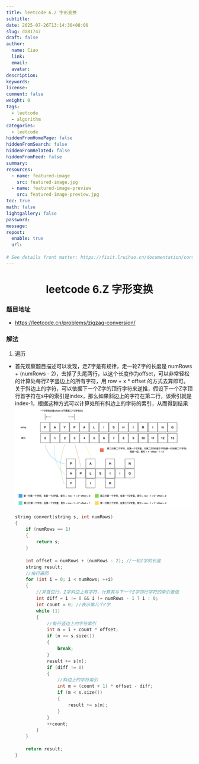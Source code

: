 ```yaml
---
title: leetcode 6.Z 字形变换
subtitle:
date: 2025-07-26T13:14:30+08:00
slug: da81747
draft: false
author:
  name: Ciao
  link:
  email:
  avatar:
description:
keywords:
license:
comment: false
weight: 0
tags:
  - leetcode
  - algorithm
categories:
  - leetcode
hiddenFromHomePage: false
hiddenFromSearch: false
hiddenFromRelated: false
hiddenFromFeed: false
summary:
resources:
  - name: featured-image
    src: featured-image.jpg
  - name: featured-image-preview
    src: featured-image-preview.jpg
toc: true
math: false
lightgallery: false
password:
message:
repost:
  enable: true
  url:

# See details front matter: https://fixit.lruihao.cn/documentation/content-management/introduction/#front-matter
---
```


<!--more-->

<h1 align="center">leetcode 6.Z 字形变换</h1>

### 题目地址
  * https://leetcode.cn/problems/zigzag-conversion/

### 解法
  1. 遍历
  * 首先观察题目描述可以发现，走Z字是有规律，走一轮Z字的长度是 numRows + (numRows - 2)，去掉了头尾两行，以这个长度作为offset，可以非常轻松的计算处每行Z字竖边上的所有字符，用 row + x * offset 的方式去算即可。关于斜边上的字符，可以依据下一个Z字的顶行字符来逆推，假设下一个Z字顶行首字符在s中的索引是index，那么如果斜边上的字符在第二行，该索引就是index-1，根据这种方式可以计算处所有斜边上的字符的索引，从而得到结果
    ![](./p1.png)
    ```C++
    string convert(string s, int numRows) 
    {
        if (numRows == 1)
        {
            return s;
        }
        
        int offset = numRows + (numRows - 2); //一轮Z字的长度
        string result;
        //按行遍历
        for (int i = 0; i < numRows; ++i)
        {
            //非首位行，Z字斜边上有字符，计算其与下一个Z字顶行字符的索引差值
            int diff = i != 0 && i != numRows - 1 ? i : 0;
            int count = 0; //表示第几个Z字
            while (1)
            {
                //每行竖边上的字符索引
                int n = i + count * offset;
                if (n >= s.size())
                {
                    break;
                }
                result += s[n];
                if (diff != 0)
                {
                    //斜边上的字符索引
                    int m = (count + 1) * offset - diff;
                    if (m < s.size())
                    {
                        result += s[m];
                    }
                }
                ++count;
            }
        }

        return result;
    }
    ```

